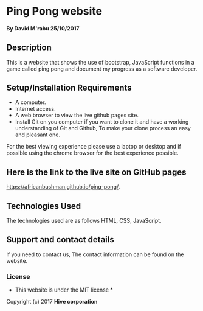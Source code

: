 # Ping Pong website

#### By **David M'rabu** 25/10/2017

## Description

This is a website that shows the use of bootstrap, JavaScript functions in a game called ping pong and document my progress as a software developer.

## Setup/Installation Requirements

* A computer.
* Internet access.
* A web browser to view the live github pages site.
* Install Git on you computer if you want to clone it and have a working understanding of Git and Github, To make your clone process an easy and pleasant one.

For the best viewing experience please use a laptop or desktop and if possible using the chrome browser for the best experience possible.

## Here is the link to the live site on GitHub pages

https://africanbushman.github.io/ping-pong/.

## Technologies Used

The technologies used are as follows HTML, CSS, JavaScript.

## Support and contact details

If you need to contact us, The contact information can be found on the website.

### License

* This website is under the MIT license *

Copyright (c) 2017 **Hive corporation**
